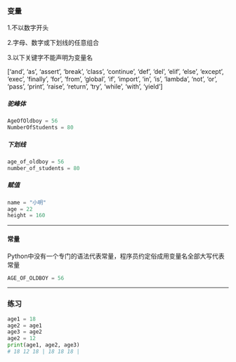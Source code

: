 ### 变量

1.不以数字开头

2.字母、数字或下划线的任意组合

3.以下关键字不能声明为变量名

[‘and’, ‘as’, ‘assert’, ‘break’, ‘class’, ‘continue’, ‘def’, ‘del’, ‘elif’, ‘else’, ‘except’, ‘exec’, ‘finally’, ‘for’, ‘from’, ‘global’, ‘if’, ‘import’, ‘in’, ‘is’, ‘lambda’, ‘not’, ‘or’, ‘pass’, ‘print’, ‘raise’, ‘return’, ‘try’, ‘while’, ‘with’, ‘yield’]

##### 驼峰体

```python
AgeOfOldboy = 56 
NumberOfStudents = 80
```

##### 下划线

```python
age_of_oldboy = 56 
number_of_students = 80
```

##### 赋值

```python
name = "小明"
age = 22
height = 160
```



------
#### 常量

Python中没有一个专门的语法代表常量，程序员约定俗成用变量名全部大写代表常量

```python
AGE_OF_OLDBOY = 56
```



------
### 练习

```python
age1 = 18
age2 = age1
age3 = age2
age2 = 12
print(age1, age2, age3)
# 18 12 18 | 18 18 18 |
```


